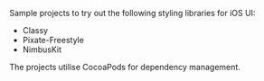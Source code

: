 Sample projects to try out the following styling libraries for iOS UI:
* Classy
* Pixate-Freestyle
* NimbusKit

The projects utilise CocoaPods for dependency management.